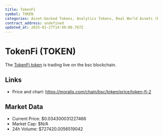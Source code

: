 ```yaml
---
title: TokenFi
symbol: TOKEN
categories: Asset-backed Tokens, Analytics Tokens, Real World Assets (RWA)
contract_address: undefined
updated_at: 2025-01-27T14:49:08.767Z
---
```


# TokenFi (TOKEN)
The [TokenFi token](https://moralis.com/chain/bsc/token/price/token-fi-2) is trading live on the bsc blockchain.

## Links
- Price and chart: https://moralis.com/chain/bsc/token/price/token-fi-2

## Market Data
- Current Price: $0.034300031227466
- Market Cap: $N/A
- 24h Volume: $727420.0056519042
